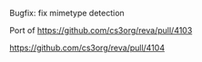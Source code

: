 Bugfix: fix mimetype detection

Port of https://github.com/cs3org/reva/pull/4103

https://github.com/cs3org/reva/pull/4104
